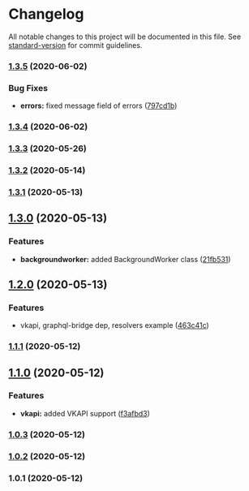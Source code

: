 # Changelog

All notable changes to this project will be documented in this file. See [standard-version](https://github.com/conventional-changelog/standard-version) for commit guidelines.

### [1.3.5](https://github.com/wolframdeus/backend-template/compare/v1.3.4...v1.3.5) (2020-06-02)


### Bug Fixes

* **errors:** fixed message field of errors ([797cd1b](https://github.com/wolframdeus/backend-template/commit/797cd1b298698bb52da851ec697bb323f04a2174))

### [1.3.4](https://github.com/wolframdeus/backend-template/compare/v1.3.3...v1.3.4) (2020-06-02)

### [1.3.3](https://github.com/wolframdeus/backend-template/compare/v1.3.2...v1.3.3) (2020-05-26)

### [1.3.2](https://github.com/wolframdeus/backend-template/compare/v1.3.1...v1.3.2) (2020-05-14)

### [1.3.1](https://github.com/wolframdeus/backend-template/compare/v1.3.0...v1.3.1) (2020-05-13)

## [1.3.0](https://github.com/wolframdeus/backend-template/compare/v1.2.0...v1.3.0) (2020-05-13)


### Features

* **backgroundworker:** added BackgroundWorker class ([21fb531](https://github.com/wolframdeus/backend-template/commit/21fb531e3a876e42869a2c99be2f24fa2a6ba266))

## [1.2.0](https://github.com/wolframdeus/backend-template/compare/v1.1.1...v1.2.0) (2020-05-13)


### Features

* vkapi, graphql-bridge dep, resolvers example ([463c41c](https://github.com/wolframdeus/backend-template/commit/463c41c04370daab2d609cc97e584091b53104b1))

### [1.1.1](https://github.com/wolframdeus/backend-template/compare/v1.1.0...v1.1.1) (2020-05-12)

## [1.1.0](https://github.com/wolframdeus/backend-template/compare/v1.0.3...v1.1.0) (2020-05-12)


### Features

* **vkapi:** added VKAPI support ([f3afbd3](https://github.com/wolframdeus/backend-template/commit/f3afbd39481f7f8ab22559a980fde934ada63398))

### [1.0.3](https://github.com/wolframdeus/backend-template/compare/v1.0.1...v1.0.3) (2020-05-12)

### [1.0.2](https://github.com/wolframdeus/backend-template/compare/v1.0.1...v1.0.2) (2020-05-12)

### 1.0.1 (2020-05-12)
